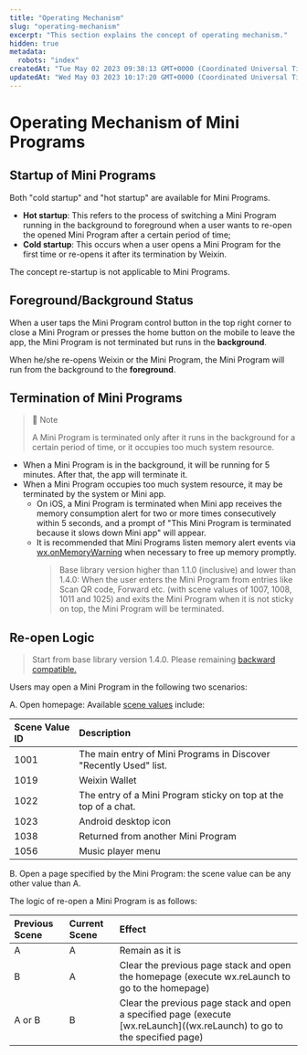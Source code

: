```yaml
---
title: "Operating Mechanism"
slug: "operating-mechanism"
excerpt: "This section explains the concept of operating mechanism."
hidden: true
metadata: 
  robots: "index"
createdAt: "Tue May 02 2023 09:38:13 GMT+0000 (Coordinated Universal Time)"
updatedAt: "Wed May 03 2023 10:17:20 GMT+0000 (Coordinated Universal Time)"
---
```

# Operating Mechanism of Mini Programs

## Startup of Mini Programs

Both "cold startup" and "hot startup" are available for Mini Programs.

- **Hot startup**: This refers to the process of switching a Mini Program running in the background to foreground when a user wants to re-open the opened Mini Program after a certain period of time;
- **Cold startup**: This occurs when a user opens a Mini Program for the first time or re-opens it after its termination by Weixin.

The concept re-startup is not applicable to Mini Programs.

## Foreground/Background Status

When a user taps the Mini Program control button in the top right corner to close a Mini Program or presses the home button on the mobile to leave the app, the Mini Program is not terminated but runs in the **background**.

When he/she re-opens Weixin or the Mini Program, the Mini Program will run from the background to the **foreground**.

## Termination of Mini Programs

> 📘 Note
> 
> A Mini Program is terminated only after it runs in the background for a certain period of time, or it occupies too much system resource.

- When a Mini Program is in the background, it will be running for 5 minutes. After that, the app will terminate it.
- When a Mini Program occupies too much system resource, it may be terminated by the system or Mini app.
  - On iOS, a Mini Program is terminated when Mini app receives the memory consumption alert for two or more times consecutively within 5 seconds, and a prompt of "This Mini Program is terminated because it slows down Mini app" will appear.
  - It is recommended that Mini Programs listen memory alert events via [wx.onMemoryWarning](<>) when necessary to free up memory promptly.
    > Base library version higher than 1.1.0 (inclusive) and lower than 1.4.0: When the user enters the Mini Program from entries like Scan QR code, Forward etc. (with scene values of 1007, 1008, 1011 and 1025) and exits the Mini Program when it is not sticky on top, the Mini Program will be terminated.

## Re-open Logic

> Start from base library version 1.4.0. Please remaining [backward compatible.](<>)

Users may open a Mini Program in the following two scenarios:

A. Open homepage: Available [scene values](<>) include:

| Scene Value ID | Description                                                       |
| :------------- | :---------------------------------------------------------------- |
| 1001           | The main entry of Mini Programs in Discover "Recently Used" list. |
| 1019           | Weixin Wallet                                                     |
| 1022           | The entry of a Mini Program sticky on top at the top of a chat.   |
| 1023           | Android desktop icon                                              |
| 1038           | Returned from another Mini Program                                |
| 1056           | Music player menu                                                 |

B. Open a page specified by the Mini Program: the scene value can be any other value than A.

The logic of re-open a Mini Program is as follows:

| Previous Scene | Current Scene | Effect                                                                                                                     |
| :------------- | :------------ | :------------------------------------------------------------------------------------------------------------------------- |
| A              | A             | Remain as it is                                                                                                            |
| B              | A             | Clear the previous page stack and open the homepage (execute wx.reLaunch to go to the homepage)                            |
| A or B         | B             | Clear the previous page stack and open a specified page (execute [wx.reLaunch]\((wx.reLaunch) to go to the specified page) |

